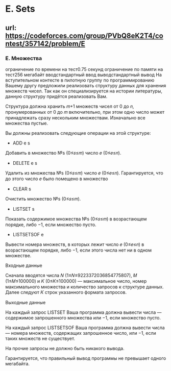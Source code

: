 # E. Sets

## url: https://codeforces.com/group/PVbQ8eK2T4/contest/357142/problem/E

### E. Множества
ограничение по времени на тест0.75 секунд
ограничение по памяти на тест256 мегабайт
вводстандартный ввод
выводстандартный вывод
На вступительном контесте в пилотную группу по программированию Вашему другу предложили реализовать структуру данных для хранения множеств чисел. Так как он специализируется на истории литературы, данную структуру придётся реализовать Вам.

Структура должна хранить 𝑚+1 множеств чисел от 0 до 𝑛, пронумерованных от 0 до 𝑚 включительно, при этом одно число может принадлежать сразу нескольким множествам. Изначально все множества пустые.

Вы должны реализовать следующие операции на этой структуре:

- ADD e s

Добавить в множество №s (0≤𝑠≤𝑚) число 𝑒 (0≤𝑒≤𝑛).

- DELETE e s

Удалить из множества №s (0≤𝑠≤𝑚) число 𝑒 (0≤𝑒≤𝑛). Гарантируется, что до этого число 𝑒 было помещено в множество

- CLEAR s

Очистить множество №s (0≤𝑠≤𝑚).

- LISTSET s

Показать содержимое множества №s (0≤𝑠≤𝑚) в возрастающем порядке, либо −1, если множество пусто.

- LISTSETSOF e

Вывести номера множеств, в которых лежит число 𝑒 (0≤𝑒≤𝑛) в возрастающем порядке, либо −1, если этого числа нет ни в одном множестве.



Входные данные

Сначала вводятся числа 𝑁 (1≤𝑁≤9223372036854775807), 𝑀 (1≤𝑀≤100000) и 𝐾 (0≤𝐾≤100000)  — максимальное число, номер максимального множества и количество запросов к структуре данных. Далее следуют 𝐾 строк указанного формата запросов.


Выходные данные

На каждый запрос LISTSET Ваша программа должна вывести числа  — содержимое запрошенного множества или −1, если множество пусто.

На каждый запрос LISTSETSOF Ваша программа должна вывести числа  — номера множеств, содержащих запрошенное число, или −1, если таких множеств не существует.

На прочие запросы не должно быть никакого вывода.

Гарантируется, что правильный вывод программы не превышает одного мегабайта.

